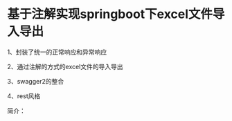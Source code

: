 # 基于注解实现springboot下excel文件导入导出

1、封装了统一的正常响应和异常响应

2、通过注解的方式的excel文件的导入导出

3、swagger2的整合

4、rest风格

简介：
